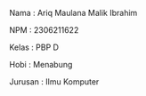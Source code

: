 Nama : Ariq Maulana Malik Ibrahim

NPM : 2306211622

Kelas : PBP D

Hobi : Menabung

Jurusan : Ilmu Komputer